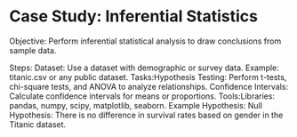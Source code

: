 # Case Study: Inferential Statistics
Objective:
Perform inferential statistical analysis to draw conclusions from sample data.

Steps:
Dataset: Use a dataset with demographic or survey data. Example: titanic.csv or any public dataset.
Tasks:Hypothesis Testing: Perform t-tests, chi-square tests, and ANOVA to analyze relationships.
Confidence Intervals: Calculate confidence intervals for means or proportions.
Tools:Libraries: pandas, numpy, scipy, matplotlib, seaborn.
Example Hypothesis: Null Hypothesis: There is no difference in survival rates based on gender in the Titanic dataset.
